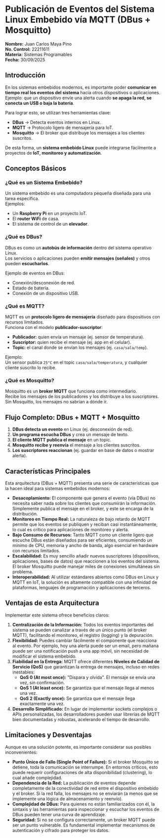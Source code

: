 # Publicación de Eventos del Sistema Linux Embebido vía MQTT (DBus + Mosquitto)

**Nombre:** Juan Carlos Maya Pino  
**No. Control:** 22211611  
**Materia:** Sistemas Programables  
**Fecha:** 30/09/2025  

## Introducción

En los sistemas embebidos modernos, es importante poder **comunicar en tiempo real los eventos del sistema** hacia otros dispositivos o aplicaciones.  
Ejemplo: que un dispositivo envíe una alerta cuando **se apaga la red, se conecta un USB o baja la batería**.

Para lograr esto, se utilizan tres herramientas clave:

- **DBus** → Detecta eventos internos en Linux.  
- **MQTT** → Protocolo ligero de mensajería para IoT.  
- **Mosquitto** → El broker que distribuye los mensajes a los clientes suscritos.  

De esta forma, un **sistema embebido Linux** puede integrarse fácilmente a proyectos de **IoT, monitoreo y automatización**.

## Conceptos Básicos

### ¿Qué es un Sistema Embebido?
Un sistema embebido es una computadora pequeña diseñada para una tarea específica.  
Ejemplos:  
- Un **Raspberry Pi** en un proyecto IoT.  
- El **router WiFi** de casa.  
- El sistema de control de un **elevador**.  

### ¿Qué es DBus?
DBus es como un **autobús de información** dentro del sistema operativo Linux.  
Los servicios o aplicaciones pueden **emitir mensajes (señales)** y otros pueden **escucharlos**.  

Ejemplo de eventos en DBus:  
- Conexión/desconexión de red.  
- Estado de batería.  
- Conexión de un dispositivo USB.  

### ¿Qué es MQTT?
MQTT es un **protocolo ligero de mensajería** diseñado para dispositivos con recursos limitados.  
Funciona con el modelo **publicador-suscriptor**:

- **Publicador:** quien envía un mensaje (ej. sensor de temperatura).  
- **Suscriptor:** quien recibe el mensaje (ej. app en el celular).  
- **Topic:** el canal donde se envían los mensajes (ej. `casa/sala/temp`).  

Ejemplo:  
Un sensor publica `25°C` en el topic `casa/sala/temperatura`, y cualquier cliente suscrito lo recibe.

### ¿Qué es Mosquitto?
Mosquitto es un **broker MQTT** que funciona como intermediario.  
Recibe los mensajes de los publicadores y los distribuye a los suscriptores.  
Sin Mosquitto, los mensajes no sabrían a dónde ir.

## Flujo Completo: DBus + MQTT + Mosquitto

1. **DBus detecta un evento** en Linux (ej. desconexión de red).  
2. **Un programa escucha DBus** y crea un mensaje de texto.  
3. **El cliente MQTT publica el mensaje** en un topic.  
4. **Mosquitto recibe y reenvía** el mensaje a los clientes suscritos.  
5. **Los suscriptores reaccionan** (ej. guardar en base de datos o mostrar alerta).


## Características Principales

Esta arquitectura (DBus + MQTT) presenta una serie de características que la hacen ideal para sistemas embebidos modernos:

- **Desacoplamiento:** El componente que genera el evento (vía DBus) no necesita saber nada sobre los clientes que consumirán la información. Simplemente publica el mensaje en el broker, y este se encarga de la distribución.
- **Monitoreo en Tiempo Real:** La naturaleza de bajo retardo de MQTT permite que los eventos se publiquen y reciban casi instantáneamente, lo cual es crítico para aplicaciones de monitoreo y alerta.
- **Bajo Consumo de Recursos:** Tanto MQTT como un cliente ligero que escuche DBus están diseñados para ser eficientes, consumiendo un mínimo de CPU, memoria y ancho de banda, algo esencial en hardware con recursos limitados.
- **Escalabilidad:** Es muy sencillo añadir nuevos suscriptores (dispositivos, aplicaciones, bases de datos) que reaccionen a los eventos del sistema. El broker Mosquitto puede manejar miles de conexiones simultáneas sin problema.
- **Interoperabilidad:** Al utilizar estándares abiertos como DBus en Linux y MQTT en IoT, la solución es altamente compatible con una infinidad de plataformas, lenguajes de programación y aplicaciones de terceros.

## Ventajas de esta Arquitectura

Implementar este sistema ofrece beneficios claros:

1.  **Centralización de la Información:** Todos los eventos importantes del sistema se pueden canalizar a través de un único punto (el broker MQTT), facilitando el monitoreo, el registro (logging) y la depuración.
2.  **Flexibilidad:** Puedes cambiar fácilmente el componente que reacciona al evento. Por ejemplo, hoy una alerta puede ser un email, pero mañana puede ser una notificación push a una app móvil, sin necesidad de modificar el sistema embebido.
3.  **Fiabilidad en la Entrega:** MQTT ofrece diferentes **Niveles de Calidad de Servicio (QoS)** que garantizan la entrega de mensajes, incluso en redes inestables:
    - **QoS 0 (At most once):** "Dispara y olvida". El mensaje se envía una vez, sin confirmación.
    - **QoS 1 (At least once):** Se garantiza que el mensaje llega al menos una vez.
    - **QoS 2 (Exactly once):** Se garantiza que el mensaje llega exactamente una vez.
4.  **Desarrollo Simplificado:** En lugar de implementar sockets complejos o APIs personalizadas, los desarrolladores pueden usar librerías de MQTT bien documentadas y robustas, acelerando el tiempo de desarrollo.

## Limitaciones y Desventajas

Aunque es una solución potente, es importante considerar sus posibles inconvenientes:

- **Punto Único de Fallo (Single Point of Failure):** Si el broker Mosquitto se detiene, toda la comunicación se interrumpe. En entornos críticos, esto puede requerir configuraciones de alta disponibilidad (clustering), lo cual añade complejidad.
- **Dependencia de la Red:** La publicación de eventos depende completamente de la conectividad de red entre el dispositivo embebido y el broker. Si la red falla, los mensajes no se enviarán (a menos que se implemente una lógica de almacenamiento y reenvío).
- **Complejidad de DBus:** Para quienes no están familiarizados con él, la sintaxis y las herramientas para inspeccionar y escuchar los eventos de DBus pueden tener una curva de aprendizaje.
- **Seguridad:** Si no se configura correctamente, un broker MQTT puede ser un punto vulnerable. Es fundamental implementar mecanismos de autenticación y cifrado para proteger los datos.
